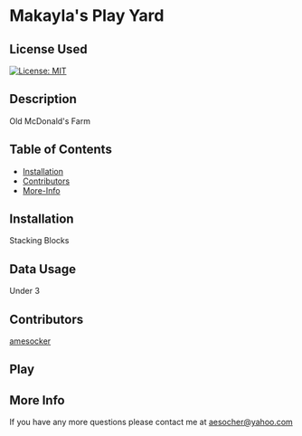 # Makayla's Play Yard
## License Used 
[![License: MIT](https://img.shields.io/badge/License-MIT-yellow.svg)](https://opensource.org/licenses/MIT)
## Description 
Old McDonald's Farm
## Table of Contents
- [Installation](#Installation)  
- [Contributors](#Contributors)  
- [More-Info](#More-Info)  
## Installation 
Stacking Blocks
## Data Usage
Under 3
## Contributors 
  [amesocker](github.com/amesocker)
## Play
## More Info 
If you have any more questions please contact me at aesocher@yahoo.com
     

